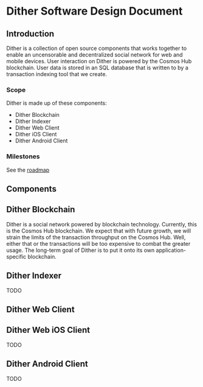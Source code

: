 # Dither Software Design Document

## Introduction

Dither is a collection of open source components that works together to enable an uncensorable and decentralized social network for web and mobile devices. User interaction on Dither is powered by the Cosmos Hub blockchain. User data is stored in an SQL database that is written to by a transaction indexing tool that we create.

### Scope

Dither is made up of these components:

* Dither Blockchain
* Dither Indexer
* Dither Web Client
* Dither iOS Client
* Dither Android Client

### Milestones

See the [roadmap](./roadmap.md)

## Components

## Dither Blockchain

Dither is a social network powered by blockchain technology. Currently, this is the Cosmos Hub blockchain. We expect that with future growth, we will strain the limits of the transaction throughput on the Cosmos Hub. Well, either that or the transactions will be too expensive to combat the greater usage. The long-term goal of Dither is to put it onto its own application-specific blockchain.

## Dither Indexer

TODO

## Dither Web Client

## Dither Web iOS Client

TODO

## Dither Android Client

TODO
